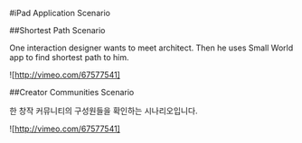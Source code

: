 #iPad Application Scenario

##Shortest Path Scenario

One interaction designer wants to meet architect. Then he uses Small World app to 
find shortest path to him. 

![http://vimeo.com/67577541]

##Creator Communities Scenario

한 창작 커뮤니티의 구성원들을 확인하는 시나리오입니다.

![http://vimeo.com/67577541]